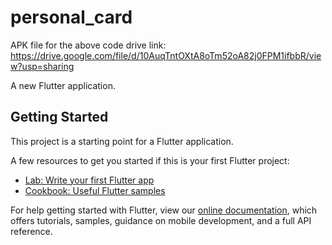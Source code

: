 # personal_card

APK file for the above code drive link:
https://drive.google.com/file/d/10AuqTntOXtA8oTm52oA82j0FPM1ifbbR/view?usp=sharing

A new Flutter application.

## Getting Started

This project is a starting point for a Flutter application.

A few resources to get you started if this is your first Flutter project:

- [Lab: Write your first Flutter app](https://flutter.dev/docs/get-started/codelab)
- [Cookbook: Useful Flutter samples](https://flutter.dev/docs/cookbook)

For help getting started with Flutter, view our
[online documentation](https://flutter.dev/docs), which offers tutorials,
samples, guidance on mobile development, and a full API reference.
